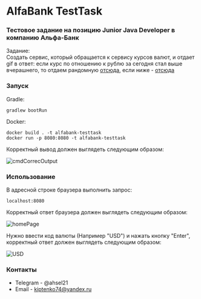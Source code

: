 # AlfaBank TestTask

### Тестовое задание на позицию Junior Java Developer в компанию Альфа-Банк

Задание:    
Создать сервис, который обращается к сервису курсов валют, и отдает gif в ответ:
если курс по отношению к рублю за сегодня стал выше вчерашнего, то отдаем рандомную [отсюда](https://giphy.com/search/rich),
если ниже - [отсюда](https://giphy.com/search/broke)


### Запуск

Gradle:

    gradlew bootRun

Docker:

    docker build . -t alfabank-testtask
    docker run -p 8080:8080 -t alfabank-testtask

Корректный вывод должен выглядеть следующим образом:

![cmdCorrecOutput](screens/cmdCorrectOutput.png)

### Использование

В адресной строке браузера выполнить запрос:

    localhost:8080

Корректный ответ браузера должен выглядеть следующим образом:

![homePage](screens/homePage.png)

Нужно ввести код валюты (Например "USD") и нажать кнопку "Enter", корректный ответ должен выглядеть следующим образом:

![USD](screens/USD.png)

### Контакты

* Telegram - @ahsel21
* Email - kiptenko74@yandex.ru


